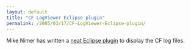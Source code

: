 ```yaml
---
layout: default
title: "CF LogViewer Eclipse plugin"
permalink: /2005/03/17/CF-LogViewer-Eclipse-plugin/
---
```


Mike Nimer has written a <a href="http://www.mikenimer.com/index.cfm?mode=entry&amp;entry=AD1E7225-4E22-1671-535980CE58F0848D" target="_blank">neat Eclipse plugin</a> to display the CF log files.<br/>